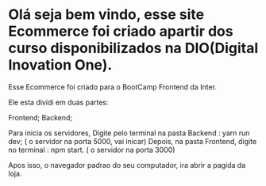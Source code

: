 # Olá seja bem vindo, esse site Ecommerce foi criado apartir dos curso disponibilizados na DIO(Digital Inovation One).
Esse Ecommerce foi criado para o BootCamp Frontend da Inter.

Ele esta dividi em duas partes:

Frontend;
Backend;

Para inicia os servidores,
Digite pelo terminal na pasta Backend : yarn run dev; ( o servidor na porta 5000, vai inicar)
Depois, na pasta Frontend, digite no terminal : npm start. ( o servidor na porta 3000)

Apos isso, o navegador padrao do seu computador, ira abrir a pagida da loja.
